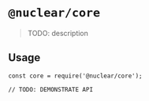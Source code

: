 # `@nuclear/core`

> TODO: description

## Usage

```
const core = require('@nuclear/core');

// TODO: DEMONSTRATE API
```
